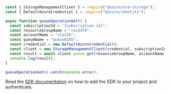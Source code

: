 ```javascript
const { StorageManagementClient } = require("@azure/arm-storage");
const { DefaultAzureCredential } = require("@azure/identity");

async function queueOperationGet() {
  const subscriptionId = "{subscription-id}";
  const resourceGroupName = "res3376";
  const accountName = "sto328";
  const queueName = "queue6185";
  const credential = new DefaultAzureCredential();
  const client = new StorageManagementClient(credential, subscriptionId);
  const result = await client.queue.get(resourceGroupName, accountName, queueName);
  console.log(result);
}

queueOperationGet().catch(console.error);
```

Read the [SDK documentation](https://github.com/Azure/azure-sdk-for-js/blob/%40azure%2Farm-storage_17.2.0/sdk/storage/arm-storage/README.md) on how to add the SDK to your project and authenticate.
